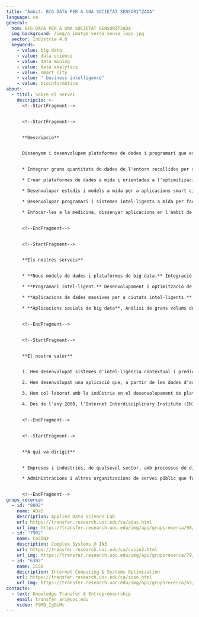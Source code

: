 ```yaml
---
title: "Àmbit: BIG DATA PER A UNA SOCIETAT SENSORITZADA"
language: ca
general:
  nom: BIG DATA PER A UNA SOCIETAT SENSORITZADA
  img_background: /img/a_imatge_verda_sense_logo.jpg
  sector: Indústria 4.0
  keywords:
    - value: big data
    - value: data science
    - value: data mining
    - value: data analytics
    - value: smart city
    - value: " business intelligence"
    - value: bioinformàtica
about:
  - titol: Sobre el servei
    descripcio: >-
      <!--StartFragment-->


      <!--StartFragment-->


      **Descripció** 


      Dissenyem i desenvolupem plataformes de dades i programari que es dediquen a l'anàlisi dinàmica i transparent de grans quantitats de dades per a l'optimització de processos i la millora de la presa de decisions en societats connectades i sensoritzades. Aquestes solucions permeten:


      * Integrar grans quantitats de dades de l'entorn recollides per sensors i dispositius diversos via telèfon mòbils, drons i càmeres, etc.

      * Crear plataformes de dades a mida i orientades a l'optimitizació de processos incorporant models de Business Intelligence per a la presa de decisions i les tecnologies MapReduce, per a un processament de les dades paral·lelitzat i distribuït.

      * Desenvolupar estudis i models a mida per a aplicacions smart city o que integrin l'ús i la percepció dels usuaris.

      * Desenvolupar programari i sistemes intel·ligents a mida per facilitar la presa de decisions.

      * Enfocar-les a la medicina, dissenyar aplicacions en l'àmbit de la bioinformàtica per processar dades mèdiques i clíniques, com per exemple imatges mèdiques, per al disseny de biomarcadors, entre d'altres. 


      <!--EndFragment-->


      <!--StartFragment-->


      **Els nostres serveis**


      * **Nous models de dades i plataformes de big data.** Integració de dades a gran escala i de tecnologies heterogènies (mòbils, drons, sensors ambientals…) que faciliten una extracció eficient del coneixement de processos. Aquestes plataformes big data incorporen models de Business Intelligence que connecten les dades a la presa de decisions i les tecnologies MapReduce, tot aconseguint un processament de les dades paral·lelitzat i distribuït. 

      * **Programari intel·ligent.** Desenvolupament i optimització de software per a l'anàlisi dinàmica o intel·ligent de grans quantitats de dades i orientada a l'optimització de la logística, la producció i el rendiment econòmic industrial i social.

      * **Aplicacions de dades massives per a ciutats intel·ligents.** Estudis urbans teòrics i aplicats, que parteixen de l'anàlisi de grans volums de dades provinents de variables d'entorn i que permeten la modelització d'escenaris o la construcció d'eines predictives. Aquestes solucions aborden contextos urbans com ara les dinàmiques de trànsit, la gestió de l'espai públic o la del medi ambient, entre d'altres.

      * **Aplicacions socials de big data**. Anàlisi de grans volums de dades mitjançant eines de ciència social computacional i que permeten modelar escenaris productius i de consum per optimitzar la producció i venda de productes i serveis.


      <!--EndFragment-->


      <!--StartFragment-->


      **El nostre valor**


      1. Hem desenvolupat sistemes d'intel·ligència contextual i predictius en sectors com la indústria alimentària, tot millorant cadenes de subministrament i de distribució.

      2. Hem desenvolupat una aplicació que, a partir de les dades d'accidents de trànsit urbans, permet predir la probabilitat d'accidents entre vehicles i vianants i localitzar-los als mapes de les ciutats.

      3. Hem col·laborat amb la indústria en el desenvolupament de plataformes en obert per facilitar l'automatització de processos industrials i logístics. 

      4. Des de l'any 2000, l'Internet Interdisciplinary Institute (IN3) és el nostre centre de referència en R&I, el qual està adreçat al desenvolupament de solucions tecnològiques arrelades en l'era digital, i a l'estudi d'internet i dels efectes de la interacció entre les tecnologies digitals i l'activitat humana. 


      <!--EndFragment-->


      <!--StartFragment-->


      **A qui va dirigit**


      * Empreses i indústries, de qualsevol sector, amb processos de disseny, fabricació i logística digital automatitzats o distribuïts que cerquin solucions de big data.

      * Administracions i altres organitzacions de servei públic que fomentin o despleguin intervencions digitals de smart city.


      <!--EndFragment-->
grups_recerca:
  - id: "9802"
    name: ADaS
    description: Applied Data Science Lab
    url: https://transfer.research.uoc.edu/ca/adas.html
    url_img: https://transfer.research.uoc.edu/img/api/grupsrecerca/98/image/1622190089096
  - id: "7902"
    name: CoSIN3
    description: Complex Systems @ IN3
    url: https://transfer.research.uoc.edu/ca/cosin3.html
    url_img: https://transfer.research.uoc.edu/img/api/grupsrecerca/79/image/1593670827408
  - id: "6302"
    name: ICSO
    description: Internet Computing & Systems Optimization
    url: https://transfer.research.uoc.edu/ca/icso.html
    url_img: https://transfer.research.uoc.edu/img/api/grupsrecerca/63/image/1594283737757
contacte:
  - text: Knowledge Transfer & Entrepreneurship
    email: transfer_ari@uoc.edu
    video: F9MD_IgBiMc
---
```

